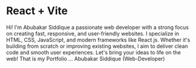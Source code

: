 # React + Vite

Hi! I'm Abubakar Siddique a passionate web developer with a strong focus on creating fast, responsive, and user-friendly websites. I specialize in HTML, CSS, JavaScript, and modern frameworks like React js. Whether it's building from scratch or improving existing websites, I aim to deliver clean code and smooth user experiences. Let's bring your ideas to life on the web!
That is my Portfolio ... Abubakar Siddique (Web-Developer)
